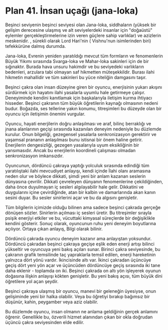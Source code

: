 # Plan 41. İnsan uçağı (jana-loka)

Beşinci seviyenin beşinci seviyesi olan Jana-loka, siddhaların (yüksek bir gelişim derecesine ulaşmış ve alt seviyelerdeki insanlar için "doğaüstü" eylemler gerçekleştirmelerine izin veren güçlere sahip varlıklar) ve azizlerin meskenidir. , sürekli olarak Lord Hari'nin ( Vishnu'nun isimlerinden biri) tefekkürüne dalmış durumda.

Jana-loka, Evrenin yeniden yaratıldığı mevcut tüm formların ve fenomenlerin Büyük Yıkımı sırasında Svarga-loka ve Mahar-loka sakinleri için de bir sığınaktır. Burada hava unsuru hakimdir ve bu seviyedeki varlıkların bedenleri, arzulara tabi olmayan saf hikmetten müteşekkildir. Burası ilahi hikmetin mahallidir ve tüm sakinleri bu yüce niteliğin damgasını taşır.

Beşinci çakra olan insan düzeyine giren bir oyuncu, enerjisinin yukarı akışını sürdürmek için hayatını ilahi yasalarla uyumlu hale getirmeye çalışır. Deneyiminde kendini kanıtlamak için başkalarıyla iletişim kurma ihtiyacı hisseder. Beşinci çakranın tüm büyük öğretilerin kaynağı olmasının nedeni budur. Boğazda, ses tellerine yakın konumu, titreşimleri bu düzeyde olan bir oyuncu için iletişimin önemini vurgular.

Oyuncu, hayati enerjilerin doğru anlaşılması ve araf, bilinç berraklığı ve jnana alanlarının geçişi sırasında kazanılan deneyim nedeniyle bu düzlemde kurulur. Onun bilgeliği, gezegensel yasalarla senkronizasyon gerektirir ve yaşamsal prananın anlaşılması bunu istisnai bir önem haline getirir. Enerjilerin dengesizliği, gezegen yasalarıyla uyum eksikliğinin bir yansımasıdır. Ancak bu enerjilerin koordineli çalışması olmadan senkronizasyon imkansızdır.

Oyuncunun, dördüncü çakraya yaptığı yolculuk sırasında edindiği tüm yaratılıştaki ilahi mevcudiyet anlayışı, kendi içinde İlahi olanı aramasına neden olur ve böylece dikkati, şimdi yeni bir anlam kazanan seslerin dünyasına çevrilir. Dikkati çevreleyen dünyanın fenomenlerine çekildiğinden, daha önce duyulmayan iç sesleri algılayabilir hale gelir. Dikkatini ve duygularını içine çevirdiğinde, atan bir kalbin ve damarlarında akan kanın sesini duyar. Bu sesler sinirlerini açar ve bu da algısını genişletir.

Tüm bilgilerin içimizde olduğu bilinen ama sadece beşinci çakrada gerçeğe dönüşen sözler. Sinirlerin açılması iç sesleri üretir. Bu titreşimler sırayla psişik enerjiyi etkiler ve bu, vücuttaki kimyasal süreçlerde bir değişiklikle kendini gösterir. Sonuç olarak, oyuncunun ruhu yeni deneyim boyutlarına açılıyor. Ortaya çıkan anlayış, Bilgi olarak bilinir.

Dördüncü çakrada oyuncu deneyim kazanır ama anlayıştan yoksundur. Dördüncü çakradan beşinci çakraya geçişe eşlik eden enerji artışı bilinci yükseltir ve oyuncuya yeni bakış açıları sunar. Birinci çakra seviyesinde, bu çakranın grafik temsilinde taç yapraklarla temsil edilen, enerji hareketinin yalnızca dört yönü vardır. İkincisinde altı var. İkinci çakradan üçüncüye geçiş dört yeni yön açar ve üçüncüden dördüncüye geçiş sırasında iki tane daha eklenir - toplamda on iki. Beşinci çakrada on altı yön işleyerek oyunun doğasına ilişkin anlayışı kökten genişletir. Bu yeni bakış açısı, tüm büyük dini öğretilere yol açan şeydir.

Beşinci çakraya ulaşmış bir oyuncu, manevi bir geleneğin üyesiyse, onun gelişiminde yeni bir halka olabilir. Veya bu öğretiyi bırakıp bağımsız bir düşünür, kahin, peygamber veya aziz olabilir.

Bu düzlemde oyuncu, insan olmanın ne anlama geldiğinin gerçek anlamını öğrenir. Genellikle bu, özverili hizmet alanından çıkan bir okla doğrudan üçüncü çakra seviyesinden elde edilir.
